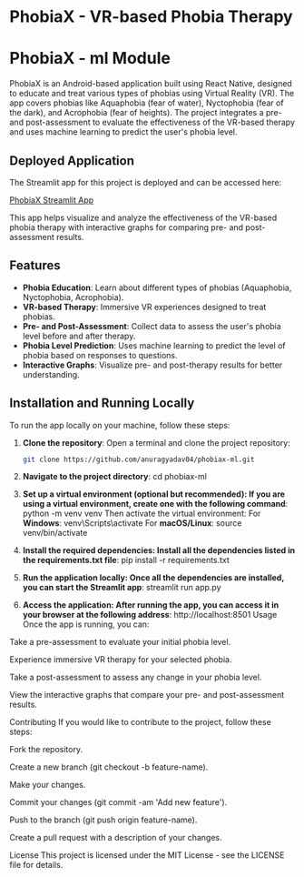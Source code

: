 # PhobiaX - VR-based Phobia Therapy

# PhobiaX - ml Module

PhobiaX is an Android-based application built using React Native, designed to educate and treat various types of phobias using Virtual Reality (VR). The app covers phobias like Aquaphobia (fear of water), Nyctophobia (fear of the dark), and Acrophobia (fear of heights). The project integrates a pre- and post-assessment to evaluate the effectiveness of the VR-based therapy and uses machine learning to predict the user's phobia level.

## Deployed Application

The Streamlit app for this project is deployed and can be accessed here:

[PhobiaX Streamlit App](https://phobiax-ml-1234.streamlit.app/)

This app helps visualize and analyze the effectiveness of the VR-based phobia therapy with interactive graphs for comparing pre- and post-assessment results.

## Features

- **Phobia Education**: Learn about different types of phobias (Aquaphobia, Nyctophobia, Acrophobia).
- **VR-based Therapy**: Immersive VR experiences designed to treat phobias.
- **Pre- and Post-Assessment**: Collect data to assess the user's phobia level before and after therapy.
- **Phobia Level Prediction**: Uses machine learning to predict the level of phobia based on responses to questions.
- **Interactive Graphs**: Visualize pre- and post-therapy results for better understanding.

## Installation and Running Locally

To run the app locally on your machine, follow these steps:

1. **Clone the repository**:
   Open a terminal and clone the project repository:
   ```bash
   git clone https://github.com/anuragyadav04/phobiax-ml.git
2. **Navigate to the project directory**:
cd phobiax-ml

3. **Set up a virtual environment (optional but recommended): If you are using a virtual environment, create one with the following command**:
python -m venv venv
Then activate the virtual environment:
For **Windows**:
venv\Scripts\activate
For **macOS/Linux**:
source venv/bin/activate

4. **Install the required dependencies: Install all the dependencies listed in the requirements.txt file**:
pip install -r requirements.txt

5. **Run the application locally: Once all the dependencies are installed, you can start the Streamlit app**:
streamlit run app.py

6. **Access the application: After running the app, you can access it in your browser at the following address**:
http://localhost:8501
Usage
Once the app is running, you can:

Take a pre-assessment to evaluate your initial phobia level.

Experience immersive VR therapy for your selected phobia.

Take a post-assessment to assess any change in your phobia level.

View the interactive graphs that compare your pre- and post-assessment results.

Contributing
If you would like to contribute to the project, follow these steps:

Fork the repository.

Create a new branch (git checkout -b feature-name).

Make your changes.

Commit your changes (git commit -am 'Add new feature').

Push to the branch (git push origin feature-name).

Create a pull request with a description of your changes.

License
This project is licensed under the MIT License - see the LICENSE file for details.

